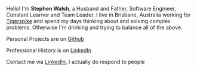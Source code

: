 ---
---

Hello! I'm **Stephen Walsh**, a Husband and Father, Software Engineer, Constant Learner and Team Leader.  I live in Brisbane, Australia working for [Tigerspike] and spend my days thinking about and solving complex problems.  Otherwise I'm drinking and trying to balance all of the above.

Personal Projects are on [Github]

Professional History is on [LinkedIn]

Contact me via [LinkedIn], I actually do respond to people

[Github]: https://github.com/stphnwlsh
[LinkedIn]: https://www.linkedin.com/in/stphnwlsh
[Tigerspike]: https://tigerspike.com